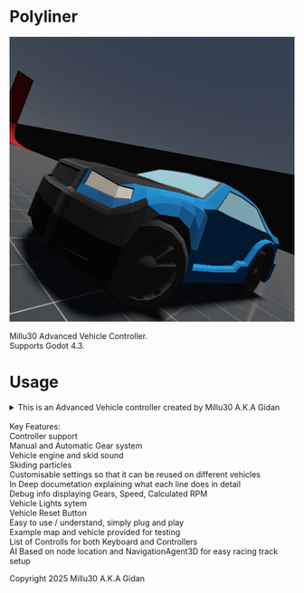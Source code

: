 # Polyliner
<img src="AVC.png"></img><br>  

Millu30 Advanced Vehicle Controller.<br>
Supports Godot 4.3.

# Usage

<details>
<summary>This is an Advanced Vehicle controller created by Millu30 A.K.A Gidan<br>
<br>
Key Features:<br>
Controller support<br>
Manual and Automatic Gear system<br>
Vehicle engine and skid sound<br>
Skiding particles<br>
Customisable settings so that it can be reused on different vehicles<br>
In Deep documetation explaining what each line does in detail<br>
Debug info displaying Gears, Speed, Calculated RPM<br>
Vehicle Lights sytem<br>
Vehicle Reset Button<br>
Easy to use / understand, simply plug and play<br>
Example map and vehicle provided for testing<br>
List of Controlls for both Keyboard and Controllers<br>
AI Based on node location and NavigationAgent3D for easy racing track setup<br>


Copyright 2025 Millu30 A.K.A Gidan</details><br>
